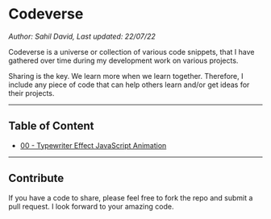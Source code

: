# Codeverse
_Author: Sahil David, Last updated: 22/07/22_

Codeverse is a universe or collection of various code snippets, that I have gathered over time during my development work on various projects. 

Sharing is the key. We learn more when we learn together. Therefore, I include any piece of code that can help others learn and/or get ideas for their projects.

---
## Table of Content

- [00 - Typewriter Effect JavaScript Animation](/00-typewriter-effect-js/)

---
## Contribute
If you have a code to share, please feel free to fork the repo and submit a pull request. I look forward to your amazing code.
